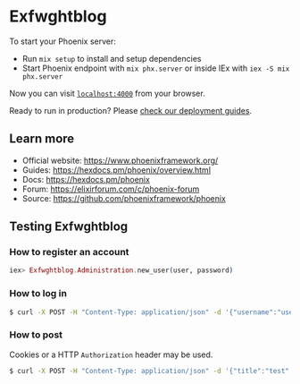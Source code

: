 # Exfwghtblog

To start your Phoenix server:

  * Run `mix setup` to install and setup dependencies
  * Start Phoenix endpoint with `mix phx.server` or inside IEx with `iex -S mix phx.server`

Now you can visit [`localhost:4000`](http://localhost:4000) from your browser.

Ready to run in production? Please [check our deployment guides](https://hexdocs.pm/phoenix/deployment.html).

## Learn more

  * Official website: https://www.phoenixframework.org/
  * Guides: https://hexdocs.pm/phoenix/overview.html
  * Docs: https://hexdocs.pm/phoenix
  * Forum: https://elixirforum.com/c/phoenix-forum
  * Source: https://github.com/phoenixframework/phoenix

## Testing Exfwghtblog

### How to register an account

```elixir
iex> Exfwghtblog.Administration.new_user(user, password)
```

### How to log in

```sh
$ curl -X POST -H "Content-Type: application/json" -d '{"username":"user","password":"password"}' -c /tmp/exfwghtblog_cookies.txt localhost:4000/login
```

### How to post

Cookies or a HTTP `Authorization` header may be used.

```sh
$ curl -X POST -H "Content-Type: application/json" -d '{"title":"test","body":"test blog entry 2"}' -b /tmp/exfwghtblog_cookies.txt localhost:4000/secure/publish
```
